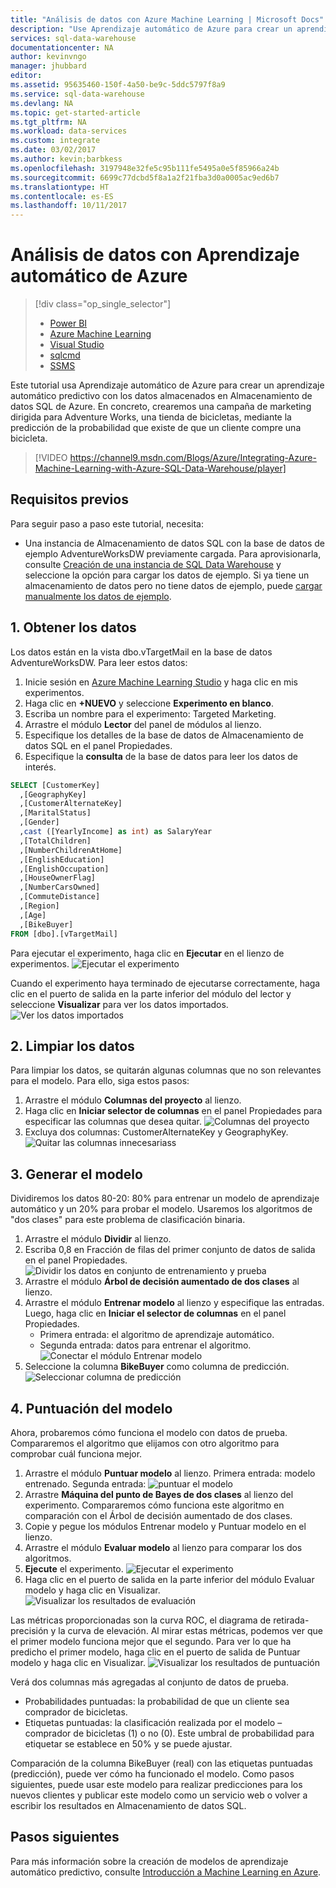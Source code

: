 ```yaml
---
title: "Análisis de datos con Azure Machine Learning | Microsoft Docs"
description: "Use Aprendizaje automático de Azure para crear un aprendizaje automático predictivo con los datos almacenados en Almacenamiento de datos SQL de Azure."
services: sql-data-warehouse
documentationcenter: NA
author: kevinvngo
manager: jhubbard
editor: 
ms.assetid: 95635460-150f-4a50-be9c-5ddc5797f8a9
ms.service: sql-data-warehouse
ms.devlang: NA
ms.topic: get-started-article
ms.tgt_pltfrm: NA
ms.workload: data-services
ms.custom: integrate
ms.date: 03/02/2017
ms.author: kevin;barbkess
ms.openlocfilehash: 3197948e32fe5c95b111fe5495a0e5f85966a24b
ms.sourcegitcommit: 6699c77dcbd5f8a1a2f21fba3d0a0005ac9ed6b7
ms.translationtype: HT
ms.contentlocale: es-ES
ms.lasthandoff: 10/11/2017
---
```

# <a name="analyze-data-with-azure-machine-learning"></a>Análisis de datos con Aprendizaje automático de Azure
> [!div class="op_single_selector"]
> * [Power BI](sql-data-warehouse-get-started-visualize-with-power-bi.md)
> * [Azure Machine Learning](sql-data-warehouse-get-started-analyze-with-azure-machine-learning.md)
> * [Visual Studio](sql-data-warehouse-query-visual-studio.md)
> * [sqlcmd](sql-data-warehouse-get-started-connect-sqlcmd.md) 
> * [SSMS](sql-data-warehouse-query-ssms.md)
> 
> 

Este tutorial usa Aprendizaje automático de Azure para crear un aprendizaje automático predictivo con los datos almacenados en Almacenamiento de datos SQL de Azure. En concreto, crearemos una campaña de marketing dirigida para Adventure Works, una tienda de bicicletas, mediante la predicción de la probabilidad que existe de que un cliente compre una bicicleta.

> [!VIDEO https://channel9.msdn.com/Blogs/Azure/Integrating-Azure-Machine-Learning-with-Azure-SQL-Data-Warehouse/player]
> 
> 

## <a name="prerequisites"></a>Requisitos previos
Para seguir paso a paso este tutorial, necesita:

* Una instancia de Almacenamiento de datos SQL con la base de datos de ejemplo AdventureWorksDW previamente cargada. Para aprovisionarla, consulte [Creación de una instancia de SQL Data Warehouse][Create a SQL Data Warehouse] y seleccione la opción para cargar los datos de ejemplo. Si ya tiene un almacenamiento de datos pero no tiene datos de ejemplo, puede [cargar manualmente los datos de ejemplo][load sample data manually].

## <a name="1-get-the-data"></a>1. Obtener los datos
Los datos están en la vista dbo.vTargetMail en la base de datos AdventureWorksDW. Para leer estos datos:

1. Inicie sesión en [Azure Machine Learning Studio][Azure Machine Learning studio] y haga clic en mis experimentos.
2. Haga clic en **+NUEVO** y seleccione **Experimento en blanco**.
3. Escriba un nombre para el experimento: Targeted Marketing.
4. Arrastre el módulo **Lector** del panel de módulos al lienzo.
5. Especifique los detalles de la base de datos de Almacenamiento de datos SQL en el panel Propiedades.
6. Especifique la **consulta** de la base de datos para leer los datos de interés.

```sql
SELECT [CustomerKey]
  ,[GeographyKey]
  ,[CustomerAlternateKey]
  ,[MaritalStatus]
  ,[Gender]
  ,cast ([YearlyIncome] as int) as SalaryYear
  ,[TotalChildren]
  ,[NumberChildrenAtHome]
  ,[EnglishEducation]
  ,[EnglishOccupation]
  ,[HouseOwnerFlag]
  ,[NumberCarsOwned]
  ,[CommuteDistance]
  ,[Region]
  ,[Age]
  ,[BikeBuyer]
FROM [dbo].[vTargetMail]
```

Para ejecutar el experimento, haga clic en **Ejecutar** en el lienzo de experimentos.
![Ejecutar el experimento][1]

Cuando el experimento haya terminado de ejecutarse correctamente, haga clic en el puerto de salida en la parte inferior del módulo del lector y seleccione **Visualizar** para ver los datos importados.
![Ver los datos importados][3]

## <a name="2-clean-the-data"></a>2. Limpiar los datos
Para limpiar los datos, se quitarán algunas columnas que no son relevantes para el modelo. Para ello, siga estos pasos:

1. Arrastre el módulo **Columnas del proyecto** al lienzo.
2. Haga clic en **Iniciar selector de columnas** en el panel Propiedades para especificar las columnas que desea quitar.
   ![Columnas del proyecto][4]
3. Excluya dos columnas: CustomerAlternateKey y GeographyKey.
   ![Quitar las columnas innecesariass][5]

## <a name="3-build-the-model"></a>3. Generar el modelo
Dividiremos los datos 80-20: 80% para entrenar un modelo de aprendizaje automático y un 20% para probar el modelo. Usaremos los algoritmos de "dos clases" para este problema de clasificación binaria.

1. Arrastre el módulo **Dividir** al lienzo.
2. Escriba 0,8 en Fracción de filas del primer conjunto de datos de salida en el panel Propiedades.
   ![Dividir los datos en conjunto de entrenamiento y prueba][6]
3. Arrastre el módulo **Árbol de decisión aumentado de dos clases** al lienzo.
4. Arrastre el módulo **Entrenar modelo** al lienzo y especifique las entradas. Luego, haga clic en **Iniciar el selector de columnas** en el panel Propiedades.
   * Primera entrada: el algoritmo de aprendizaje automático.
   * Segunda entrada: datos para entrenar el algoritmo.
     ![Conectar el módulo Entrenar modelo][7]
5. Seleccione la columna **BikeBuyer** como columna de predicción.
   ![Seleccionar columna de predicción][8]

## <a name="4-score-the-model"></a>4. Puntuación del modelo
Ahora, probaremos cómo funciona el modelo con datos de prueba. Compararemos el algoritmo que elijamos con otro algoritmo para comprobar cuál funciona mejor.

1. Arrastre el módulo **Puntuar modelo** al lienzo.
    Primera entrada: modelo entrenado. Segunda entrada: ![puntuar el modelo][9]
2. Arrastre **Máquina del punto de Bayes de dos clases** al lienzo del experimento. Compararemos cómo funciona este algoritmo en comparación con el Árbol de decisión aumentado de dos clases.
3. Copie y pegue los módulos Entrenar modelo y Puntuar modelo en el lienzo.
4. Arrastre el módulo **Evaluar modelo** al lienzo para comparar los dos algoritmos.
5. **Ejecute** el experimento.
   ![Ejecutar el experimento][10]
6. Haga clic en el puerto de salida en la parte inferior del módulo Evaluar modelo y haga clic en Visualizar.
   ![Visualizar los resultados de evaluación][11]

Las métricas proporcionadas son la curva ROC, el diagrama de retirada-precisión y la curva de elevación. Al mirar estas métricas, podemos ver que el primer modelo funciona mejor que el segundo. Para ver lo que ha predicho el primer modelo, haga clic en el puerto de salida de Puntuar modelo y haga clic en Visualizar.
![Visualizar los resultados de puntuación][12]

Verá dos columnas más agregadas al conjunto de datos de prueba.

* Probabilidades puntuadas: la probabilidad de que un cliente sea comprador de bicicletas.
* Etiquetas puntuadas: la clasificación realizada por el modelo – comprador de bicicletas (1) o no (0). Este umbral de probabilidad para etiquetar se establece en 50% y se puede ajustar.

Comparación de la columna BikeBuyer (real) con las etiquetas puntuadas (predicción), puede ver cómo ha funcionado el modelo. Como pasos siguientes, puede usar este modelo para realizar predicciones para los nuevos clientes y publicar este modelo como un servicio web o volver a escribir los resultados en Almacenamiento de datos SQL.

## <a name="next-steps"></a>Pasos siguientes
Para más información sobre la creación de modelos de aprendizaje automático predictivo, consulte [Introducción a Machine Learning en Azure][Introduction to Machine Learning on Azure].

<!--Image references-->
[1]: media/sql-data-warehouse-get-started-analyze-with-azure-machine-learning/img1_reader.png
[2]: media/sql-data-warehouse-get-started-analyze-with-azure-machine-learning/img2_visualize.png
[3]: media/sql-data-warehouse-get-started-analyze-with-azure-machine-learning/img3_readerdata.png
[4]: media/sql-data-warehouse-get-started-analyze-with-azure-machine-learning/img4_projectcolumns.png
[5]: media/sql-data-warehouse-get-started-analyze-with-azure-machine-learning/img5_columnselector.png
[6]: media/sql-data-warehouse-get-started-analyze-with-azure-machine-learning/img6_split.png
[7]: media/sql-data-warehouse-get-started-analyze-with-azure-machine-learning/img7_train.png
[8]: media/sql-data-warehouse-get-started-analyze-with-azure-machine-learning/img8_traincolumnselector.png
[9]: media/sql-data-warehouse-get-started-analyze-with-azure-machine-learning/img9_score.png
[10]: media/sql-data-warehouse-get-started-analyze-with-azure-machine-learning/img10_evaluate.png
[11]: media/sql-data-warehouse-get-started-analyze-with-azure-machine-learning/img11_evalresults.png
[12]: media/sql-data-warehouse-get-started-analyze-with-azure-machine-learning/img12_scoreresults.png


<!--Article references-->
[Azure Machine Learning studio]:https://studio.azureml.net/
[Introduction to Machine Learning on Azure]:https://azure.microsoft.com/documentation/articles/machine-learning-what-is-machine-learning/
[load sample data manually]: sql-data-warehouse-load-sample-databases.md
[Create a SQL Data Warehouse]: sql-data-warehouse-get-started-provision.md
